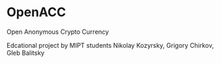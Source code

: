 # OpenACC
Open Anonymous Crypto Currency

Edcational project by MIPT students Nikolay Kozyrsky, Grigory Chirkov, Gleb Balitsky

